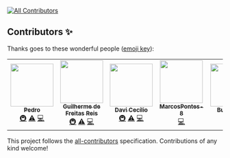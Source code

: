 
<!-- ALL-CONTRIBUTORS-BADGE:START - Do not remove or modify this section -->
[![All Contributors](https://img.shields.io/badge/all_contributors-5-orange.svg?style=flat-square)](#contributors-)
<!-- ALL-CONTRIBUTORS-BADGE:END -->

## Contributors ✨

Thanks goes to these wonderful people ([emoji key](https://allcontributors.org/docs/en/emoji-key)):

<!-- ALL-CONTRIBUTORS-LIST:START - Do not remove or modify this section -->
<!-- prettier-ignore-start -->
<!-- markdownlint-disable -->
<table>
  <tr>
    <td align="center"><a href="https://github.com/pedrohbribeiro"><img src="https://avatars0.githubusercontent.com/u/43688538?v=4" width="100px;" alt=""/><br /><sub><b>Pedro</b></sub></a><br /><a href="#infra-pedrohbribeiro" title="Infrastructure (Hosting, Build-Tools, etc)">🚇</a> <a href="https://github.com/GuilhermeReis9876/Projeto_C_ATP_SI/commits?author=pedrohbribeiro" title="Tests">⚠️</a> <a href="https://github.com/GuilhermeReis9876/Projeto_C_ATP_SI/commits?author=pedrohbribeiro" title="Code">💻</a></td>
    <td align="center"><a href="https://guilhermefreis.com.br"><img src="https://avatars0.githubusercontent.com/u/40269684?v=4" width="100px;" alt=""/><br /><sub><b>Guilherme de Freitas Reis</b></sub></a><br /><a href="#infra-GuilhermeReis9876" title="Infrastructure (Hosting, Build-Tools, etc)">🚇</a> <a href="https://github.com/GuilhermeReis9876/Projeto_C_ATP_SI/commits?author=GuilhermeReis9876" title="Tests">⚠️</a> <a href="https://github.com/GuilhermeReis9876/Projeto_C_ATP_SI/commits?author=GuilhermeReis9876" title="Code">💻</a></td>
    <td align="center"><a href="https://github.com/DaviCecilio"><img src="https://avatars3.githubusercontent.com/u/53492145?v=4" width="100px;" alt=""/><br /><sub><b>Davi Cecílio</b></sub></a><br /><a href="#infra-DaviCecilio" title="Infrastructure (Hosting, Build-Tools, etc)">🚇</a> <a href="https://github.com/GuilhermeReis9876/Projeto_C_ATP_SI/commits?author=DaviCecilio" title="Tests">⚠️</a> <a href="https://github.com/GuilhermeReis9876/Projeto_C_ATP_SI/commits?author=DaviCecilio" title="Code">💻</a></td>
    <td align="center"><a href="https://github.com/MarcosPontes-8"><img src="https://avatars1.githubusercontent.com/u/61521204?v=4" width="100px;" alt=""/><br /><sub><b>MarcosPontes-8</b></sub></a><br /><a href="https://github.com/GuilhermeReis9876/Projeto_C_ATP_SI/commits?author=MarcosPontes-8" title="Code">💻</a></td>
    <td align="center"><a href="https://github.com/Buzzitolos"><img src="https://avatars0.githubusercontent.com/u/64992587?v=4" width="100px;" alt=""/><br /><sub><b>Buzzitolos</b></sub></a><br /><a href="https://github.com/GuilhermeReis9876/Projeto_C_ATP_SI/commits?author=Buzzitolos" title="Code">💻</a></td>
  </tr>
</table>

<!-- markdownlint-enable -->
<!-- prettier-ignore-end -->
<!-- ALL-CONTRIBUTORS-LIST:END -->

This project follows the [all-contributors](https://github.com/all-contributors/all-contributors) specification. Contributions of any kind welcome!